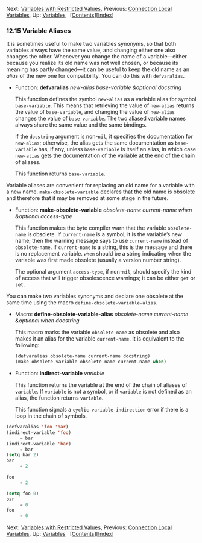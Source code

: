

Next: [Variables with Restricted Values](Variables-with-Restricted-Values.html), Previous: [Connection Local Variables](Connection-Local-Variables.html), Up: [Variables](Variables.html)   \[[Contents](index.html#SEC_Contents "Table of contents")]\[[Index](Index.html "Index")]

### 12.15 Variable Aliases

It is sometimes useful to make two variables synonyms, so that both variables always have the same value, and changing either one also changes the other. Whenever you change the name of a variable—either because you realize its old name was not well chosen, or because its meaning has partly changed—it can be useful to keep the old name as an *alias* of the new one for compatibility. You can do this with `defvaralias`.

*   Function: **defvaralias** *new-alias base-variable \&optional docstring*

    This function defines the symbol `new-alias` as a variable alias for symbol `base-variable`. This means that retrieving the value of `new-alias` returns the value of `base-variable`, and changing the value of `new-alias` changes the value of `base-variable`. The two aliased variable names always share the same value and the same bindings.

    If the `docstring` argument is non-`nil`, it specifies the documentation for `new-alias`; otherwise, the alias gets the same documentation as `base-variable` has, if any, unless `base-variable` is itself an alias, in which case `new-alias` gets the documentation of the variable at the end of the chain of aliases.

    This function returns `base-variable`.

Variable aliases are convenient for replacing an old name for a variable with a new name. `make-obsolete-variable` declares that the old name is obsolete and therefore that it may be removed at some stage in the future.

*   Function: **make-obsolete-variable** *obsolete-name current-name when \&optional access-type*

    This function makes the byte compiler warn that the variable `obsolete-name` is obsolete. If `current-name` is a symbol, it is the variable’s new name; then the warning message says to use `current-name` instead of `obsolete-name`. If `current-name` is a string, this is the message and there is no replacement variable. `when` should be a string indicating when the variable was first made obsolete (usually a version number string).

    The optional argument `access-type`, if non-`nil`, should specify the kind of access that will trigger obsolescence warnings; it can be either `get` or `set`.

You can make two variables synonyms and declare one obsolete at the same time using the macro `define-obsolete-variable-alias`.

*   Macro: **define-obsolete-variable-alias** *obsolete-name current-name \&optional when docstring*

    This macro marks the variable `obsolete-name` as obsolete and also makes it an alias for the variable `current-name`. It is equivalent to the following:

    ```lisp
    (defvaralias obsolete-name current-name docstring)
    (make-obsolete-variable obsolete-name current-name when)
    ```

<!---->

*   Function: **indirect-variable** *variable*

    This function returns the variable at the end of the chain of aliases of `variable`. If `variable` is not a symbol, or if `variable` is not defined as an alias, the function returns `variable`.

    This function signals a `cyclic-variable-indirection` error if there is a loop in the chain of symbols.

```lisp
(defvaralias 'foo 'bar)
(indirect-variable 'foo)
     ⇒ bar
(indirect-variable 'bar)
     ⇒ bar
(setq bar 2)
bar
     ⇒ 2
```

```lisp
foo
     ⇒ 2
```

```lisp
(setq foo 0)
bar
     ⇒ 0
foo
     ⇒ 0
```

Next: [Variables with Restricted Values](Variables-with-Restricted-Values.html), Previous: [Connection Local Variables](Connection-Local-Variables.html), Up: [Variables](Variables.html)   \[[Contents](index.html#SEC_Contents "Table of contents")]\[[Index](Index.html "Index")]

